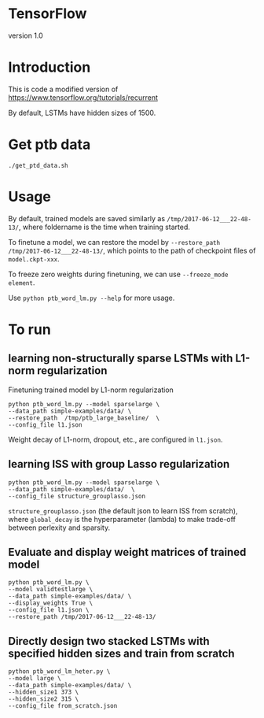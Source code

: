 # TensorFlow 
version 1.0

# Introduction
This is code a modified version of https://www.tensorflow.org/tutorials/recurrent

By default, LSTMs have hidden sizes of 1500.
# Get ptb data
```
./get_ptd_data.sh
```

# Usage
By default, trained models are saved similarly as `/tmp/2017-06-12___22-48-13/`, where foldername is the time when training started.

To finetune a model, we can restore the model by `--restore_path /tmp/2017-06-12___22-48-13/`, which points to the path of checkpoint files of `model.ckpt-xxx`.

To freeze zero weights during finetuning, we can use `--freeze_mode element`.

Use `python ptb_word_lm.py --help` for more usage.
# To run
## learning non-structurally sparse LSTMs with L1-norm regularization
Finetuning trained model by L1-norm regularization
```
python ptb_word_lm.py --model sparselarge \
--data_path simple-examples/data/ \
--restore_path  /tmp/ptb_large_baseline/  \
--config_file l1.json
```
Weight decay of L1-norm, dropout, etc., are configured in `l1.json`.

## learning ISS with group Lasso regularization
```
python ptb_word_lm.py --model sparselarge \
--data_path simple-examples/data/  \
--config_file structure_grouplasso.json 
```

`structure_grouplasso.json` (the default json to learn ISS from scratch), where `global_decay` is the hyperparameter (lambda) to make trade-off between perlexity and sparsity.

## Evaluate and display weight matrices of trained model
```
python ptb_word_lm.py \
--model validtestlarge \
--data_path simple-examples/data/ \
--display_weights True \
--config_file l1.json \
--restore_path /tmp/2017-06-12___22-48-13/
```

## Directly design two stacked LSTMs with specified hidden sizes and train from scratch
```
python ptb_word_lm_heter.py \
--model large \
--data_path simple-examples/data/ \
--hidden_size1 373 \
--hidden_size2 315 \
--config_file from_scratch.json 
```

